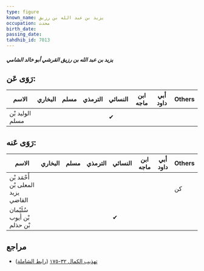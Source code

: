 ```yaml
---
type: figure
known_name: يزيد بن عبد الله بن رزيق
occupation: محدث
birth_date:
passing_date:
tahdhib_id: 7013
---
```

##### يزيد بن عبد الله بن رزيق القرشي أبو خالد الشامي

## رَوَى عَن:
| الاسم           | البخاري | مسلم | الترمذي | النسائي | ابن ماجه | أبي داود | Others |
| --------------- | ------- | ---- | ------- | ------- | -------- | -------- | ------ |
| الوليد بْن مسلم |         |      |         | ✔       |          |          |        |
## رَوَى عَنه:
| الاسم                              | البخاري | مسلم | الترمذي | النسائي | ابن ماجه | أبي داود | Others |
| ---------------------------------- | ------- | ---- | ------- | ------- | -------- | -------- | ------ |
| أَحْمَد بْن المعلى بْن يزيد القاضي |         |      |         |         |          |          | كن     |
| سُلَيْمان بْن أيوب بْن حذلم        |         |      |         | ✔       |          |          |        |
## مراجع
- [تهذيب الكمال ٣٢-١٧٥](obsidian://open?vault=Tahdhib-al-Kamal&file=Figures/٧٠١٣-يزيد%20بن%20عبد%20الله%20بن%20رزيق%20القرشي%20أبو%20خالد%20الشامي) ([رابط الشاملة](https://shamela.ws/book/3722/17289))